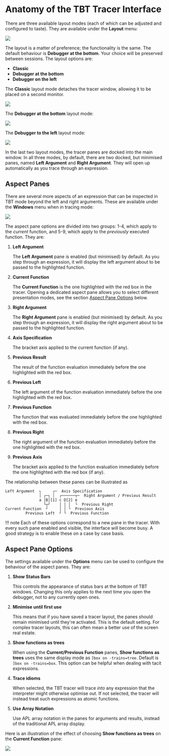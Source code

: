 # Anatomy of the TBT Tracer Interface

There are three available layout modes (each of which can be adjusted and configured to taste). They are available under the **Layout** menu:

![](./img/tbt-layout-menu.png)

The layout is a matter of preference; the functionality is the same. The default behaviour is **Debugger at the bottom**. Your choice will be preserved between sessions. The layout options are:

- **Classic**
- **Debugger at the bottom**
- **Debugger on the left**

The **Classic** layout mode detaches the tracer window, allowing it to be placed on a second monitor. 

![](./img/tbt-classic.png)

The **Debugger at the bottom** layout mode:

![](./img/tbt-debugger-bottom.png)

The **Debugger to the left** layout mode:

![](./img/tbt-debugger-left.png)

In the last two layout modes, the tracer panes are docked into the main window. In all three modes, by default, there are two docked, but minimised panes, named **Left Argument** and **Right Argument**. They will open up automatically as you trace through an expression.

## Aspect Panes

There are several more aspects of an expression that can be inspected in TBT mode beyond the left and right arguments. These are available under the **Windows** menu when in tracing mode:

![](./img/tbt-windows-menu.png)

The aspect pane options are divided into two groups: 1-4, which apply to the *current* function, and 5-9, which apply to the *previously* executed function. They are:

1. **Left Argument**

    The **Left Argument** pane is enabled (but minimised) by default. As you step through an expression, it will display the left argument about to be passed to the highlighted function. 

2. **Current Function**

    The **Current Function** is the one highlighted with the red box in the tracer. Opening a dedicated aspect pane allows you to select different presentation modes, see the section [Aspect Pane Options](#aspect-pane-options) below.

3. **Right Argument**

    The **Right Argument** pane is enabled (but minimised) by default. As you step through an expression, it will display the right argument about to be passed to the highlighted function. 
    
4. **Axis Specification**

    The bracket axis applied to the current function (if any).

5. **Previous Result**
    
    The result of the function evaluation immediately before the one highlighted with the red box. 
    
6. **Previous Left**

    The left argument of the function evaluation immediately before the one highlighted with the red box.

7. **Previous Function**

    The function that was evaluated immediately before the one highlighted with the red box. 

8. **Previous Right**

    The right argument of the function evaluation immediately before the one highlighted with the red box.

9. **Previous Axis**

    The bracket axis applied to the function evaluation immediately before the one highlighted with the red box (if any).

The relationship between these panes can be illustrated as

```other
Left Argument  ┐     ┌─  Axis Specification
               │ ┌─┐ │  ┌──────┬─  Right Argument / Previous Result
               a │B│[1] c D[2] e
                 └┬┘    │ │ │  └  Previous Right
Current Function  ┘     │ │ └  Previous Axis
         Previous Left  ┘ └  Previous Function
```

!!! note 
    Each of these options correspond to a new pane in the tracer. With every such pane enabled and visible, the interface will become busy. A good strategy is to enable these on a case by case basis.

## Aspect Pane Options

The settings available under the **Options** menu can be used to configure the behaviour of the aspect panes. They are:

1. **Show Status Bars**

    This controls the appearance of status bars at the bottom of TBT windows. Changing this only applies to the next time you open the debugger, not to any currently open ones.

2. **Minimise until first use**
    
    This means that if you have saved a tracer layout, the panes should remain minimised until they're activated. This is the default setting. For complex tracer layouts, this can often mean a better use of the screen real estate.

3. **Show functions as trees**

    When using the **Current/Previous Function** panes, **Show functions as trees** uses the same display mode as `]box on -trains=tree`. Default is `]box on -trains=box`. This option can be helpful when dealing with tacit expressions. 

4. **Trace idioms**

    When selected, the TBT tracer will trace _into_ any expression that the interpreter might otherwise optimise out. If not selected, the tracer will instead treat such expressions as atomic functions.
 
5. **Use Array Notation**

    Use APL array notation in the panes for arguments and results, instead of the traditional APL array display.

Here is an illustration of the effect of choosing **Show functions as trees** on the **Current Function** pane:

![](./img/tbt-current-fn-options-menu.png)
